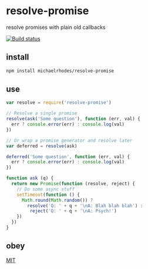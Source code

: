 # resolve-promise
resolve promises with plain old callbacks

[![Build status](https://travis-ci.org/michaelrhodes/resolve-promise.svg?branch=master)](https://travis-ci.org/michaelrhodes/resolve-promise)

## install

```sh
npm install michaelrhodes/resolve-promise
```

## use

```js
var resolve = require('resolve-promise')

// Resolve a single promise
resolve(ask('Some question'), function (err, val) {
  err ? console.error(err) : console.log(val)
})

// Or wrap a promise generator and resolve later
var deferred = resolve(ask)

deferred('Some question', function (err, val) {
  err ? console.error(err) : console.log(val)
})

function ask (q) {
  return new Promise(function (resolve, reject) {
    // Do some async stuff
    setTimeout(function () {
      Math.round(Math.random()) ?
        resolve('Q: ' + q + '\nA: Blah blah blah') :
         reject('Q: ' + q + '\nA: Psych!')
    })
  })
}
```

## obey

[MIT](http://opensource.org/licenses/MIT)

